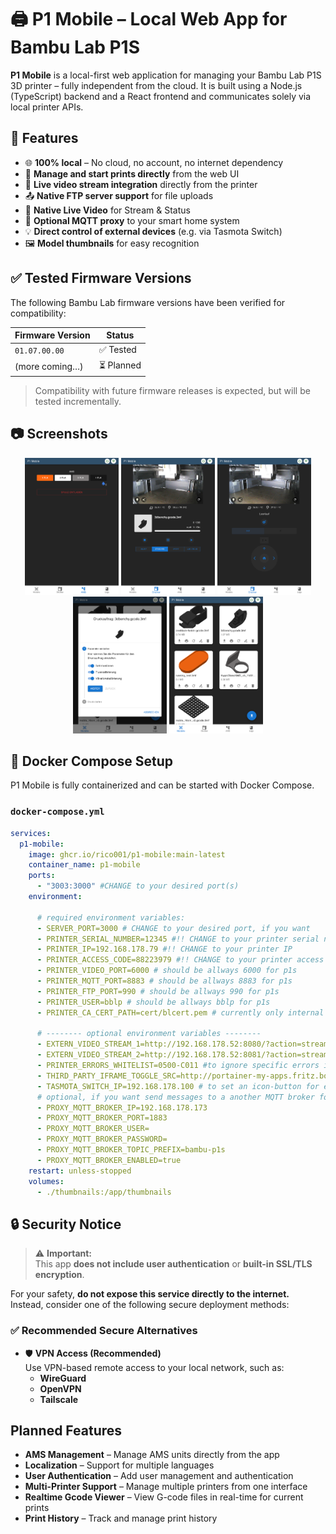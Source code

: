 # 🖨️ P1 Mobile – Local Web App for Bambu Lab P1S

**P1 Mobile** is a local-first web application for managing your Bambu Lab P1S 3D printer – fully independent from the cloud. It is built using a Node.js (TypeScript) backend and a React frontend and communicates solely via local printer APIs.

## 🔧 Features

- 🌐 **100% local** – No cloud, no account, no internet dependency  
- 📁 **Manage and start prints directly** from the web UI  
- 📸 **Live video stream integration** directly from the printer  
- 📤 **Native FTP server support** for file uploads  
- 🎥 **Native Live Video** for Stream & Status
- 🧠 **Optional MQTT proxy** to your smart home system  
- 💡 **Direct control of external devices** (e.g. via Tasmota Switch)
- 🖼️ **Model thumbnails** for easy recognition  

## ✅ Tested Firmware Versions

The following Bambu Lab firmware versions have been verified for compatibility:

| Firmware Version | Status     |
|------------------|------------|
| `01.07.00.00`    | ✅ Tested  |
| (more coming…)   | ⏳ Planned |

> Compatibility with future firmware releases is expected, but will be tested incrementally.

## 📷 Screenshots

<p align="center">
  <img src="./screenshots/1.png" alt="AMS Management" width="150"/>
  <img src="./screenshots/2.png" alt="Live Stream" width="150"/>
  <img src="./screenshots/3.png" alt="Printer Controls" width="150"/>
  <img src="./screenshots/4.png" alt="Start Printing" width="150"/>
  <img src="./screenshots/5.png" alt="Model Upload" width="150"/>
</p>

## 🐳 Docker Compose Setup

P1 Mobile is fully containerized and can be started with Docker Compose.

### `docker-compose.yml`
```yaml
services:
  p1-mobile:
    image: ghcr.io/rico001/p1-mobile:main-latest
    container_name: p1-mobile
    ports:
      - "3003:3000" #CHANGE to your desired port(s)
    environment:

      # required environment variables:
      - SERVER_PORT=3000 # CHANGE to your desired port, if you want 
      - PRINTER_SERIAL_NUMBER=12345 #!! CHANGE to your printer serial number
      - PRINTER_IP=192.168.178.79 #!! CHANGE to your printer IP
      - PRINTER_ACCESS_CODE=88223979 #!! CHANGE to your printer access code
      - PRINTER_VIDEO_PORT=6000 # should be allways 6000 for p1s
      - PRINTER_MQTT_PORT=8883 # should be allways 8883 for p1s
      - PRINTER_FTP_PORT=990 # should be allways 990 for p1s
      - PRINTER_USER=bblp # should be allways bblp for p1s
      - PRINTER_CA_CERT_PATH=cert/blcert.pem # currently only internal cert/blcert.pem is supported, do not change this

      # -------- optional environment variables --------
      - EXTERN_VIDEO_STREAM_1=http://192.168.178.52:8080/?action=stream # to set an external video stream, e.g. for a old webcam connected to a Raspberry Pi (see dir webcam-external-stream in this repo)
      - EXTERN_VIDEO_STREAM_2=http://192.168.178.52:8081/?action=stream # to set a second external video stream, e.g. for a old webcam connected to a Raspberry Pi (see dir webcam-external-stream in this repo)
      - PRINTER_ERRORS_WHITELIST=0500-C011 #to ignore specific errors in frontend, e.g. 0500-C011 (https://wiki.bambulab.com/en/hms/error-code)
      - THIRD_PARTY_IFRAME_TOGGLE_SRC=http://portainer-my-apps.fritz.box:5000/?deviceId=6827c4887ea5ad00133d18d6 #to set a icon in printersteam, for external lamp or other devices
      - TASMOTA_SWITCH_IP=192.168.178.100 # to set an icon-button for external tasmota power switch
      # optional, if you want send messages to a another MQTT broker for home automation or other purposes
      - PROXY_MQTT_BROKER_IP=192.168.178.173
      - PROXY_MQTT_BROKER_PORT=1883
      - PROXY_MQTT_BROKER_USER= 
      - PROXY_MQTT_BROKER_PASSWORD=
      - PROXY_MQTT_BROKER_TOPIC_PREFIX=bambu-p1s
      - PROXY_MQTT_BROKER_ENABLED=true
    restart: unless-stopped
    volumes:
      - ./thumbnails:/app/thumbnails

```

## 🔒 Security Notice

> ⚠️ **Important:**  
> This app **does not include user authentication** or **built-in SSL/TLS encryption**.

For your safety, **do not expose this service directly to the internet.**  
Instead, consider one of the following secure deployment methods:

### ✅ Recommended Secure Alternatives

- 🛡️ **VPN Access (Recommended)**  
  Use VPN-based remote access to your local network, such as:
  - **WireGuard**
  - **OpenVPN**
  - **Tailscale**

## Planned Features
- **AMS Management** – Manage AMS units directly from the app
- **Localization** – Support for multiple languages
- **User Authentication** – Add user management and authentication
- **Multi-Printer Support** – Manage multiple printers from one interface
- **Realtime Gcode Viewer** – View G-code files in real-time for current prints
- **Print History** – Track and manage print history